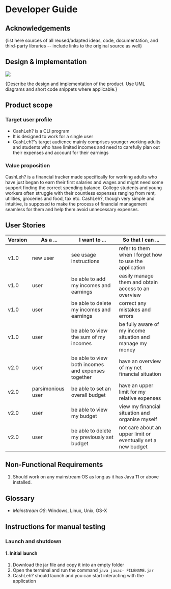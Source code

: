 # Developer Guide

## Acknowledgements

{list here sources of all reused/adapted ideas, code, documentation, and third-party libraries -- include links to the original source as well}

## Design & implementation

![](/Users/pappalardodaniel/Desktop/CashLeh/src/main/java/cashleh/budget/budget.png)

{Describe the design and implementation of the product. Use UML diagrams and short code snippets where applicable.}


## Product scope
### Target user profile

* CashLeh? is a CLI program 
* It is designed to work for a single user
* CashLeh?'s target audience mainly comprises younger working adults and students who have limited incomes and need to 
carefully plan out their expenses and account for their earnings

### Value proposition

CashLeh? is a financial tracker made specifically for working adults who have just began to earn their first salaries
and wages and might need some support finding the correct spending balance. College students and young workers often
struggle with their countless expenses ranging from rent, utilities, groceries and food, tax etc. CashLeh?, though
very simple and intuitive, is supposed to make the process of financial management seamless for them and help them avoid
unnecessary expenses.

## User Stories

|Version| As a ...          | I want to ...                                      | So that I can ...                                            |
|--------|-------------------|----------------------------------------------------|--------------------------------------------------------------|
|v1.0| new user          | see usage instructions                             | refer to them when I forget how to use the application       |
|v1.0| user              | be able to add my incomes and earnings             | easily manage them and obtain access to an overview          |
|v1.0| user              | be able to delete my incomes and earnings          | correct any mistakes and errors                              |
|v1.0| user              | be able to view the sum of my incomes              | be fully aware of my income situation and manage my money    |
|v2.0| user              | be able to view both incomes and expenses together | have an overview of my net financial situation               |
|v2.0| parsimonious user | be able to set an overall budget                   | have an upper limit for my relative expenses                 |
|v2.0| user              | be able to view my budget                          | view my financial situation and organise myself              |
|v2.0| user              | be able to delete my previously set budget         | not care about an upper limit or eventually set a new budget |

## Non-Functional Requirements

1. Should work on any mainstream OS as long as it has Java 11 or above installed.

## Glossary

* *Mainstream OS*: Windows, Linux, Unix, OS-X

## Instructions for manual testing

### Launch and shutdown

#### 1. Initial launch

1. Download the jar file and copy it into an empty folder
2. Open the terminal and run the command `java javac- FILENAME.jar`
3. CashLeh? should launch and you can start interacting with the application

